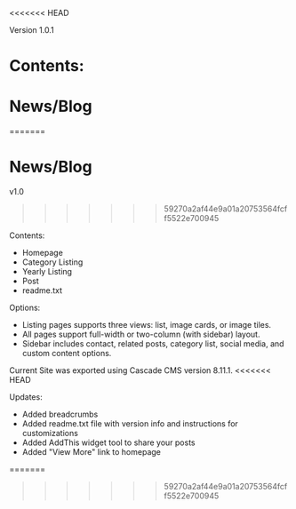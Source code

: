 <<<<<<< HEAD


Version 1.0.1

Contents:
=======
# News/Blog
=======
# News/Blog
v1.0
>>>>>>> 59270a2af44e9a01a20753564fcff5522e700945

Contents:
- Homepage 
- Category Listing
- Yearly Listing
- Post 
- readme.txt 

Options:
- Listing pages supports three views: list, image cards, or image tiles. 
- All pages support full-width or two-column (with sidebar) layout.
- Sidebar includes contact, related posts, category list, social media, and custom content options.

Current Site was exported using Cascade CMS version 8.11.1.
<<<<<<< HEAD


Updates:

- Added breadcrumbs
- Added readme.txt file with version info and instructions for customizations
- Added AddThis widget tool to share your posts
- Added "View More" link to homepage

=======
>>>>>>> 59270a2af44e9a01a20753564fcff5522e700945
